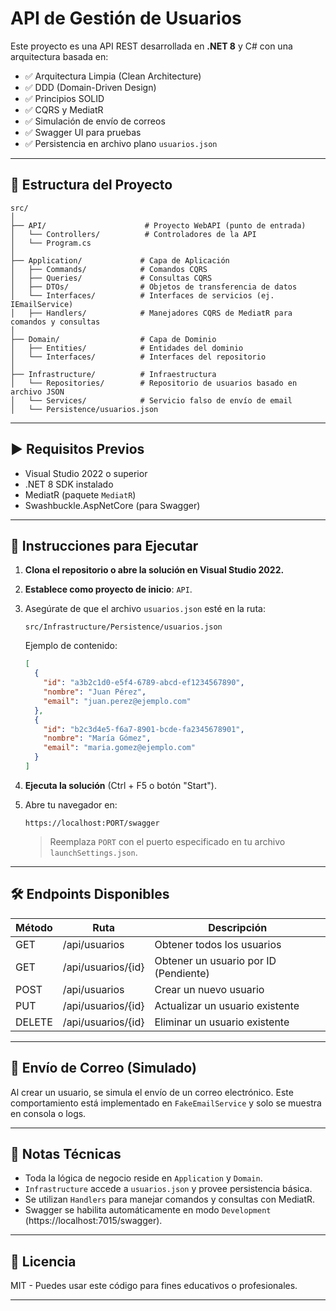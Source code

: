 
# API de Gestión de Usuarios

Este proyecto es una API REST desarrollada en **.NET 8** y C# con una arquitectura basada en:

- ✅ Arquitectura Limpia (Clean Architecture)
- ✅ DDD (Domain-Driven Design)
- ✅ Principios SOLID
- ✅ CQRS y MediatR
- ✅ Simulación de envío de correos
- ✅ Swagger UI para pruebas
- ✅ Persistencia en archivo plano `usuarios.json`

---

## 📁 Estructura del Proyecto

```
src/
│
├── API/                      # Proyecto WebAPI (punto de entrada)
│   └── Controllers/          # Controladores de la API
│   └── Program.cs
│
├── Application/             # Capa de Aplicación
│   ├── Commands/            # Comandos CQRS
│   ├── Queries/             # Consultas CQRS
│   ├── DTOs/                # Objetos de transferencia de datos
│   └── Interfaces/          # Interfaces de servicios (ej. IEmailService)
│   ├── Handlers/            # Manejadores CQRS de MediatR para comandos y consultas
│
├── Domain/                  # Capa de Dominio
│   ├── Entities/            # Entidades del dominio
│   └── Interfaces/          # Interfaces del repositorio
│
├── Infrastructure/          # Infraestructura
│   └── Repositories/        # Repositorio de usuarios basado en archivo JSON
│   └── Services/            # Servicio falso de envío de email
│   └── Persistence/usuarios.json
```

---

## ▶️ Requisitos Previos

- Visual Studio 2022 o superior
- .NET 8 SDK instalado
- MediatR (paquete `MediatR`)
- Swashbuckle.AspNetCore (para Swagger)

---

## 🚀 Instrucciones para Ejecutar

1. **Clona el repositorio o abre la solución en Visual Studio 2022.**

2. **Establece como proyecto de inicio**: `API`.

3. Asegúrate de que el archivo `usuarios.json` esté en la ruta:

   ```
   src/Infrastructure/Persistence/usuarios.json
   ```

   Ejemplo de contenido:
   ```json
   [
     {
       "id": "a3b2c1d0-e5f4-6789-abcd-ef1234567890",
       "nombre": "Juan Pérez",
       "email": "juan.perez@ejemplo.com"
     },
     {
       "id": "b2c3d4e5-f6a7-8901-bcde-fa2345678901",
       "nombre": "María Gómez",
       "email": "maria.gomez@ejemplo.com"
     }
   ]
   ```

4. **Ejecuta la solución** (Ctrl + F5 o botón "Start").

5. Abre tu navegador en:

   ```
   https://localhost:PORT/swagger
   ```

   > Reemplaza `PORT` con el puerto especificado en tu archivo `launchSettings.json`.

---

## 🛠️ Endpoints Disponibles

| Método | Ruta                | Descripción                          |
|--------|---------------------|--------------------------------------|
| GET    | /api/usuarios       | Obtener todos los usuarios           |
| GET    | /api/usuarios/{id}  | Obtener un usuario por ID (Pendiente)|
| POST   | /api/usuarios       | Crear un nuevo usuario               |
| PUT    | /api/usuarios/{id}  | Actualizar un usuario existente      |
| DELETE | /api/usuarios/{id}  | Eliminar un usuario existente        |

---

## 📧 Envío de Correo (Simulado)

Al crear un usuario, se simula el envío de un correo electrónico. Este comportamiento está implementado en `FakeEmailService` y solo se muestra en consola o logs.

---

## 🔐 Notas Técnicas

- Toda la lógica de negocio reside en `Application` y `Domain`.
- `Infrastructure` accede a `usuarios.json` y provee persistencia básica.
- Se utilizan `Handlers` para manejar comandos y consultas con MediatR.
- Swagger se habilita automáticamente en modo `Development` (https://localhost:7015/swagger).

---

## 📄 Licencia

MIT - Puedes usar este código para fines educativos o profesionales.

---

